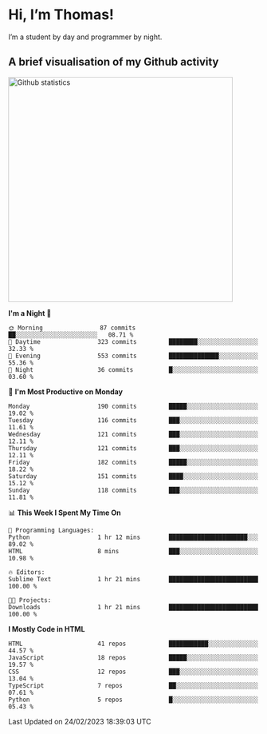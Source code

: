 # Hi, I’m Thomas!
I’m a student by day and programmer by night.

## A brief visualisation of my Github activity

<img title="My Github statistics" alt="Github statistics" width="450px" src="https://github-readme-stats.vercel.app/api?username=thomasrettig&show_icons=true&include_all_commits=true&count_private=true&&hide=issues&theme=tokyonight&border_radius=6px"/>

<!--START_SECTION:waka-->
**I'm a Night 🦉** 

```text
🌞 Morning                87 commits          ██░░░░░░░░░░░░░░░░░░░░░░░   08.71 % 
🌆 Daytime                323 commits         ████████░░░░░░░░░░░░░░░░░   32.33 % 
🌃 Evening                553 commits         ██████████████░░░░░░░░░░░   55.36 % 
🌙 Night                  36 commits          █░░░░░░░░░░░░░░░░░░░░░░░░   03.60 % 
```
📅 **I'm Most Productive on Monday** 

```text
Monday                   190 commits         █████░░░░░░░░░░░░░░░░░░░░   19.02 % 
Tuesday                  116 commits         ███░░░░░░░░░░░░░░░░░░░░░░   11.61 % 
Wednesday                121 commits         ███░░░░░░░░░░░░░░░░░░░░░░   12.11 % 
Thursday                 121 commits         ███░░░░░░░░░░░░░░░░░░░░░░   12.11 % 
Friday                   182 commits         █████░░░░░░░░░░░░░░░░░░░░   18.22 % 
Saturday                 151 commits         ████░░░░░░░░░░░░░░░░░░░░░   15.12 % 
Sunday                   118 commits         ███░░░░░░░░░░░░░░░░░░░░░░   11.81 % 
```


📊 **This Week I Spent My Time On** 

```text
💬 Programming Languages: 
Python                   1 hr 12 mins        ██████████████████████░░░   89.02 % 
HTML                     8 mins              ███░░░░░░░░░░░░░░░░░░░░░░   10.98 % 

🔥 Editors: 
Sublime Text             1 hr 21 mins        █████████████████████████   100.00 % 

🐱‍💻 Projects: 
Downloads                1 hr 21 mins        █████████████████████████   100.00 % 
```

**I Mostly Code in HTML** 

```text
HTML                     41 repos            ███████████░░░░░░░░░░░░░░   44.57 % 
JavaScript               18 repos            █████░░░░░░░░░░░░░░░░░░░░   19.57 % 
CSS                      12 repos            ███░░░░░░░░░░░░░░░░░░░░░░   13.04 % 
TypeScript               7 repos             ██░░░░░░░░░░░░░░░░░░░░░░░   07.61 % 
Python                   5 repos             █░░░░░░░░░░░░░░░░░░░░░░░░   05.43 % 
```




 Last Updated on 24/02/2023 18:39:03 UTC
<!--END_SECTION:waka-->
